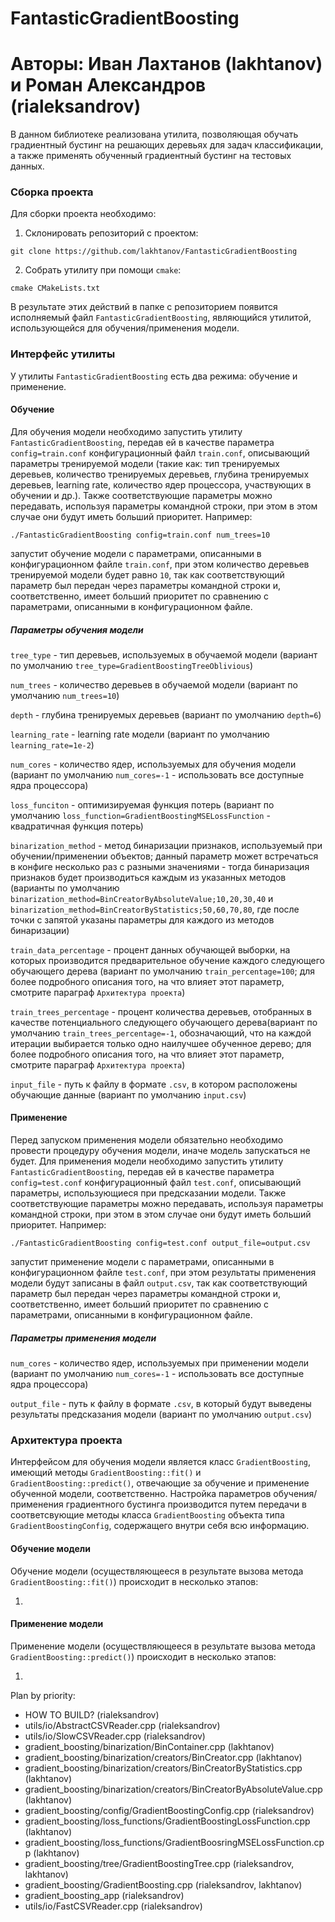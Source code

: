 # FantasticGradientBoosting
# Авторы: Иван Лахтанов (lakhtanov) и Роман Александров (rialeksandrov)

В данном библиотеке реализована утилита, позволяющая обучать градиентный бустинг на решающих деревьях для задач классификации, а также применять обученный градиентный бустинг на тестовых данных.

### Сборка проекта
Для сборки проекта необходимо:
1. Склонировать репозиторий с проектом:

`git clone https://github.com/lakhtanov/FantasticGradientBoosting`

2. Собрать утилиту при помощи `cmake`:

`cmake CMakeLists.txt`

В результате этих действий в папке с репозиторием появится исполняемый файл `FantasticGradientBoosting`, являющийся утилитой, использующейся для обучения/применения модели.

### Интерфейс утилиты
У утилиты `FantasticGradientBoosting` есть два режима: обучение и применение.

#### Обучение
Для обучения модели необходимо запустить утилиту `FantasticGradientBoosting`, передав ей в качестве параметра `config=train.conf` конфигурационный файл `train.conf`, описывающий параметры тренируемой модели (такие как: тип тренируемых деревьев, количество тренируемых деревьев, глубина тренируемых деревьев, learning rate, количество ядер процессора, участвующих в обучении и др.). Также соответствующие параметры можно передавать, используя параметры командной строки, при этом в этом случае они будут иметь больший приоритет. Например:

`./FantasticGradientBoosting config=train.conf num_trees=10`

запустит обучение модели с параметрами, описанными в конфигурационном файле `train.conf`, при этом количество деревьев тренируемой модели будет равно `10`, так как соответствующий параметр был передан через параметры командной строки и, соответственно, имеет больший приоритет по сравнению с параметрами, описанными в конфигурационном файле.

##### Параметры обучения модели
`tree_type` - тип деревьев, используемых в обучаемой модели (вариант по умолчанию `tree_type=GradientBoostingTreeOblivious`)

`num_trees` - количество деревьев в обучаемой модели (вариант по умолчанию `num_trees=10`)

`depth` - глубина тренируемых деревьев (вариант по умолчанию `depth=6`)

`learning_rate` - learning rate модели (вариант по умолчанию `learning_rate=1e-2`)

`num_cores` - количество ядер, используемых для обучения модели (вариант по умолчанию `num_cores=-1` - использовать все доступные ядра процессора)

`loss_funciton` - оптимизируемая функция потерь (вариант по умолчанию `loss_function=GradientBoostingMSELossFunction` - квадратичная функция потерь)

`binarization_method` - метод бинаризации признаков, используемый при обучении/применении объектов; данный параметр может встречаться в конфиге несколько раз с разными значениями - тогда бинаризация признаков будет производиться каждым из указанных методов (варианты по умолчанию `binarization_method=BinCreatorByAbsoluteValue;10,20,30,40` и `binarization_method=BinCreatorByStatistics;50,60,70,80`, где после точки с запятой указаны параметры для каждого из методов бинаризации)

`train_data_percentage` - процент данных обучающей выборки, на которых производится предварительное обучение каждого следующего обучающего дерева (вариант по умолчанию `train_percentage=100`; для более подробного описания того, на что влияет этот параметр, смотрите параграф `Архитектура проекта`)

`train_trees_percentage` - процент количества деревьев, отобранных в качестве потенциального следующего обучающего дерева(вариант по умолчанию `train_trees_percentage=-1`, обозначающий, что на каждой итерации выбирается только одно наилучшее обученное дерево; для более подробного описания того, на что влияет этот параметр, смотрите параграф `Архитектура проекта`)

`input_file` - путь к файлу в формате `.csv`, в котором расположены обучающие данные (вариант по умолчанию `input.csv`)

#### Применение
Перед запуском применения модели обязательно необходимо провести процедуру обучения модели, иначе модель запускаться не будет. Для применения модели необходимо запустить утилиту `FantasticGradientBoosting`, передав ей в качестве параметра `config=test.conf` конфигурационный файл `test.conf`, описывающий параметры, использующиеся при предсказании модели. Также соответствующие параметры можно передавать, используя параметры командной строки, при этом в этом случае они будут иметь больший приоритет. Например:

`./FantasticGradientBoosting config=test.conf output_file=output.csv`

запустит применение модели с параметрами, описанными в конфигурационном файле `test.conf`, при этом результаты применения модели будут записаны в файл `output.csv`, так как соответствующий параметр был передан через параметры командной строки и, соответственно, имеет больший приоритет по сравнению с параметрами, описанными в конфигурационном файле.

##### Параметры применения модели

`num_cores` - количество ядер, используемых при применении модели (вариант по умолчанию `num_cores=-1` - использовать все доступные ядра процессора)

`output_file` - путь к файлу в формате `.csv`, в который будут выведены результаты предсказания модели (вариант по умолчанию `output.csv`)

### Архитектура проекта
Интерфейсом для обучения модели является класс `GradientBoosting`, имеющий методы `GradientBoosting::fit()` и `GradientBoosting::predict()`, отвечающие за обучение и применение обученной модели, соответственно. Настройка параметров обучения/применения градиентного бустинга производится путем передачи в соответсвующие методы класса `GradientBoosting` объекта типа `GradientBoostingConfig`, содержащего внутри себя всю информацию.

#### Обучение модели
Обучение модели (осуществляющееся в результате вызова метода `GradientBoosting::fit()`) происходит в несколько этапов:

1. 

#### Применение модели
Применение модели (осуществляющееся в результате вызова метода `GradientBoosting::predict()`) происходит в несколько этапов:

1. 

Plan by priority:
* HOW TO BUILD?    (rialeksandrov)
* utils/io/AbstractCSVReader.cpp    (rialeksandrov)
* utils/io/SlowCSVReader.cpp        (rialeksandrov)
* gradient_boosting/binarization/BinContainer.cpp    (lakhtanov)
* gradient_boosting/binarization/creators/BinCreator.cpp    (lakhtanov)
* gradient_boosting/binarization/creators/BinCreatorByStatistics.cpp    (lakhtanov)
* gradient_boosting/binarization/creators/BinCreatorByAbsoluteValue.cpp    (lakhtanov)
* gradient_boosting/config/GradientBoostingConfig.cpp      (rialeksandrov)
* gradient_boosting/loss_functions/GradientBoostingLossFunction.cpp    (lakhtanov)
* gradient_boosting/loss_functions/GradientBoosringMSELossFunction.cpp   (lakhtanov)
* gradient_boosting/tree/GradientBoostingTree.cpp    (rialeksandrov, lakhtanov)
* gradient_boosting/GradientBoosting.cpp      (rialeksandrov, lakhtanov)
* gradient_boosting_app   (rialeksandrov)
* utils/io/FastCSVReader.cpp      (rialeksandrov)

